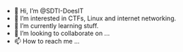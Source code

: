 - 👋 Hi, I’m @SDTI-DoesIT
- 👀 I’m interested in CTFs, Linux and internet networking.
- 🌱 I’m currently learning stuff.
- 💞️ I’m looking to collaborate on ...
- 📫 How to reach me ...

<!---
SDTI-DoesIT/SDTI-DoesIT is a ✨ special ✨ repository because its `README.md` (this file) appears on your GitHub profile.
You can click the Preview link to take a look at your changes.
--->
